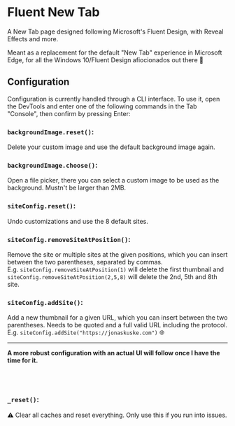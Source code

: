 # Fluent New Tab

A New Tab page designed following Microsoft's Fluent Design, with Reveal Effects and more.

Meant as a replacement for the default "New Tab" experience in Microsoft Edge, for all the Windows 10/Fluent Design afiocionados out there 🎨

## Configuration

Configuration is currently handled through a CLI interface. To use it, open the DevTools and enter one of the following commands in the Tab "Console", then confirm by pressing Enter:

### `backgroundImage.reset()`:

Delete your custom image and use the default background image again.

### `backgroundImage.choose()`:

Open a file picker, there you can select a custom image to be used as the background. Mustn't be larger than 2MB.

### `siteConfig.reset()`:

Undo customizations and use the 8 default sites.

### `siteConfig.removeSiteAtPosition()`:

Remove the site or multiple sites at the given positions, which you can insert between the two parentheses, separated by commas.  
E.g. `siteConfig.removeSiteAtPosition(1)` will delete the first thumbnail and `siteConfig.removeSiteAtPosition(2,5,8)` will delete the 2nd, 5th and 8th site.

### `siteConfig.addSite()`:

Add a new thumbnail for a given URL, which you can insert between the two parentheses. Needs to be quoted and a full valid URL including the protocol.  
E.g. `siteConfig.addSite("https://jonaskuske.com")` 🌐

<hr>

**A more robust configuration with an actual UI will follow once I have the time for it.**

&nbsp;  
&nbsp;

### `_reset()`:

⚠ Clear all caches and reset everything. Only use this if you run into issues.

